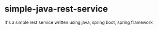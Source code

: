 # simple-java-rest-service
It's a simple rest service written using java, spring boot, spring framework
